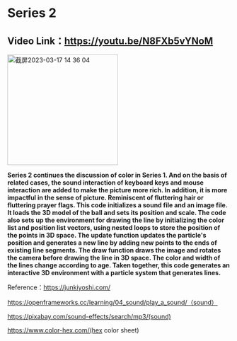 # Series 2

## Video Link：https://youtu.be/N8FXb5vYNoM

<img width="250" alt="截屏2023-03-17 14 36 04" src="https://user-images.githubusercontent.com/57748663/225969803-e0cd9a3a-1a47-4ba6-8994-6ab0e59bb703.png">

**Series 2 continues the discussion of color in Series 1. And on the basis of related cases, the sound interaction of keyboard keys and mouse interaction are added to make the picture more rich. In addition, it is more impactful in the sense of picture. Reminiscent of fluttering hair or fluttering prayer flags. This code initializes a sound file and an image file. It loads the 3D model of the ball and sets its position and scale. The code also sets up the environment for drawing the line by initializing the color list and position list vectors, using nested loops to store the position of the points in 3D space.
The update function updates the particle's position and generates a new line by adding new points to the ends of existing line segments. The draw function draws the image and rotates the camera before drawing the line in 3D space. The color and width of the lines change according to age.
Taken together, this code generates an interactive 3D environment with a particle system that generates lines.**

Reference：https://junkiyoshi.com/

https://openframeworks.cc/learning/04_sound/play_a_sound/（sound）

https://pixabay.com/sound-effects/search/mp3/(sound)

https://www.color-hex.com/(hex color sheet)
